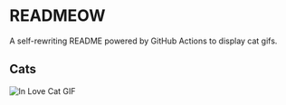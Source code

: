 # READMEOW

A self-rewriting README powered by GitHub Actions to display cat gifs.

## Cats

![In Love Cat GIF](https://media3.giphy.com/media/v1.Y2lkPTlhY2QwMmRhOTJnbTN6emdueGQ5aXNqdTBoMXI4dWNqN3BvMTk2bXk4eXZna2p1MSZlcD12MV9naWZzX3NlYXJjaCZjdD1n/MDJ9IbxxvDUQM/200.gif)
